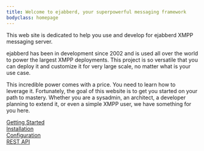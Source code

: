 ```yaml
---
title: Welcome to ejabberd, your superpowerful messaging framework
bodyclass: homepage
---
```


This web site is dedicated to help you use and develop for ejabberd
XMPP messaging server.

ejabberd has been in development since 2002 and is used all over the
world to power the largest XMPP deployments. This project is so
versatile that you can deploy it and customize it for very large
scale, no matter what is your use case.

This incredible power comes with a price. You need to learn how to
leverage it. Fortunately, the goal of this website is to get you
started on your path to mastery. Whether you are a sysadmin, an
architect, a developer planning to extend it, or even a simple XMPP
user, we have something for you here.

<div id="homepage-buttons" class="container-fluid">
  <div class="row">
    <div class="col-sm-6">
      <a href="/get-started/" type="button" class="btn btn-lg btn-block">Getting Started</a>
    </div>
    <div class="col-sm-6">
      <a href="/admin/installation/" type="button" class="btn btn-lg btn-block">Installation</a>
    </div>
  </div>

  <div class="row">
    <div class="col-sm-6">
      <a href="/admin/configuration/" type="button" class="btn btn-lg btn-block">Configuration</a>
    </div>
    <div class="col-sm-6">
      <a href="/developer/ejabberd-api/" type="button" class="btn btn-lg btn-block">REST API</a>
    </div>
  </div>
</div>
